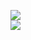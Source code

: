 ![](https://github-readme-stats.vercel.app/api/?username=shuax&count_private=true&show_icons=true)  
![](https://github-readme-stats.vercel.app/api/top-langs/?username=shuax&layout=compact)
